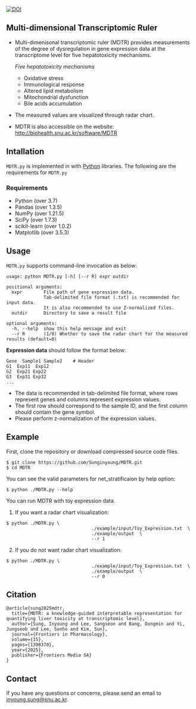 [![DOI](https://zenodo.org/badge/646079869.svg)](https://zenodo.org/badge/latestdoi/646079869)

## Multi-dimensional Transcriptomic Ruler
* Multi-dimenisonal transcriptomic ruler (MDTR) provides measurements of the degree of dysregulation in gene expression data at the transcriptome level for five hepatotoxicity mechanisms.

  _Five hepatotoxicity mechanisms_
  * Oxidative stress
  * Immunological response
  * Altered lipid metabolism
  * Mitochondrial dysfunction
  * Bile acids accumulation
* The measured values are visualized through radar chart.
* MDTR is also accessible on the website: http://biohealth.snu.ac.kr/software/MDTR

## Intallation
`MDTR.py` is implemented in with [Python](https://www.python.org/) libraries. 
The following are the requirements for `MDTR.py`

### Requirements
* Python        (over 3.7)
* Pandas        (over 1.3.5)
* NumPy         (over 1.21.5)
* SciPy         (over 1.7.3)
* scikit-learn  (over 1.0.2)
* Matplotlib    (over 3.5.3)

## Usage
`MDTR.py` supports command-line invocation as below:
```
usage: python MDTR.py [-h] [--r R] expr outdir

positional arguments:
  expr        File path of gene expression data.
              Tab-delimited file format (.txt) is recommended for input data.
              It is also recommended to use Z-normalized files.
  outdir      Directory to save a result file

optional arguments:
  -h, --help  show this help message and exit
  --r R       (1/0) Whether to save the radar chart for the measured results (default=0)
```
**Expression data** should follow the format below:

    Gene  Sample1 Sample2    # Header
    G1  Exp11  Exp12
    G2  Exp21 Exp22
    G3  Exp31 Exp32
    ...
    
* The data is recommended in tab-delimited file format, where rows represent genes and columns represent expression values.
* The first row should correspond to the sample ID, and the first column should contain the gene symbol.
* Please perform z-normalization of the expression values.

## Example
First, clone the repository or download compressed source code files.
```
$ git clone https://github.com/Sunginyoung/MDTR.git
$ cd MDTR
```
You can see the valid parameters for net_stratificaion by help option:
```
$ python ./MDTR.py --help
```
You can run MDTR with toy expression data.
1. If you want a radar chart visualization:
```
$ python ./MDTR.py \
                                ./example/input/Toy_Expression.txt  \
                                ./example/output  \
                                --r 1
```
2. If you do not want radar chart visualization:
```
$ python ./MDTR.py \
                                ./example/input/Toy_Expression.txt  \
                                ./example/output  \
                                --r 0
```


## Citation
```
@article{sung2025mdtr,
  title={MDTR: a knowledge-guided interpretable representation for quantifying liver toxicity at transcriptomic level},
  author={Sung, Inyoung and Lee, Sangseon and Bang, Dongmin and Yi, Jungseob and Lee, Sunho and Kim, Sun},
  journal={Frontiers in Pharmacology},
  volume={15},
  pages={1398370},
  year={2025},
  publisher={Frontiers Media SA}
}
```

## Contact
If you have any questions or concerns, please send an email to [inyoung.sung@snu.ac.kr](inyoung.sung@snu.ac.kr).
